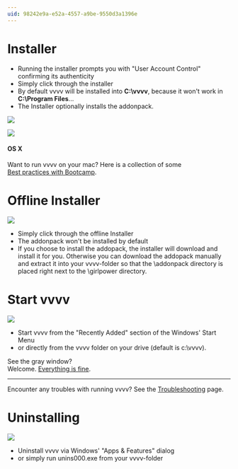 ```yaml
---
uid: 98242e9a-e52a-4557-a9be-9550d3a1396e
---
```


# Installer

* Running the installer prompts you with "User Account Control" confirming its authenticity  
* Simply click through the installer  
* By default vvvv will be installed into **C:\vvvv**, because it won't work in **C:\Program Files**...  
* The Installer optionally installs the addonpack.  

![](~/img/vvvv_UAC_Screen2.png "")
  
![](~/img/vvvv_installer.png "")

#### OS X
Want to run vvvv on your mac? Here is a collection of some   
[Best practices with Bootcamp](xref:be87c353-6012-4044-8a1e-5ed0afb1c799).  


# Offline Installer

![](~/img/vvvv_folder4.png "")  


* Simply click through the offline Installer  
* The addonpack won't be installed by default  
* If you choose to install the addopack, the installer will download and install it for you. Otherwise you can download the addopack manually and extract it into your vvvv-folder so that the \addonpack directory is placed right next to the \girlpower directory.  



# Start vvvv

![](~/img/vvvv_StartMenu.png "")   
 


* Start vvvv from the "Recently Added" section of the Windows' Start Menu  
* or directly from the vvvv folder on your drive (default is c:\vvvv).  

See the gray window?  
Welcome. [Everything is fine](xref:e87fb3bc-1512-456a-9529-8b901f459dc6).  

---  

Encounter any troubles with running vvvv? See the [Troubleshooting](xref:654fb0a1-2f52-4425-8ab7-2f82d4785d54) page.  




# Uninstalling

![](~/img/vvvv_uninstall_AppsAndFeatures2.png "")   




* Uninstall vvvv via Windows' "Apps & Features" dialog  
* or simply run unins000.exe from your vvvv-folder  

